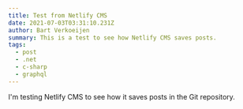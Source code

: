 ```yaml
---
title: Test from Netlify CMS
date: 2021-07-03T03:31:10.231Z
author: Bart Verkoeijen
summary: This is a test to see how Netlify CMS saves posts.
tags:
  - post
  - .net
  - c-sharp
  - graphql
---
```

I'm testing Netlify CMS to see how it saves posts in the Git repository.